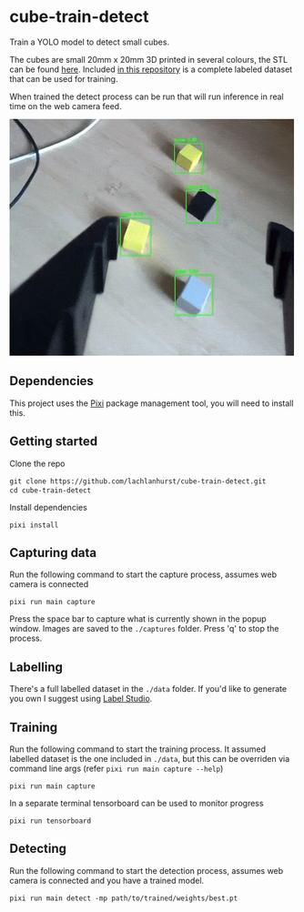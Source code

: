 # cube-train-detect
Train a YOLO model to detect small cubes.

The cubes are small 20mm x 20mm 3D printed in several colours, the STL can be found [here](./stl/cube.stl). Included [in this repository](./data/) is a complete labeled dataset that can be used for training.

When trained the detect process can be run that will run inference in real time on the web camera feed.

![Web cam feed with detection boxes overlaid](./docs/cube_detect.gif)


## Dependencies

This project uses the [Pixi](https://pixi.sh/) package management tool, you will need to install this.


## Getting started

Clone the repo

    git clone https://github.com/lachlanhurst/cube-train-detect.git
    cd cube-train-detect

Install dependencies

    pixi install


## Capturing data

Run the following command to start the capture process, assumes web camera is connected

    pixi run main capture

Press the space bar to capture what is currently shown in the popup window. Images are saved to the `./captures` folder. Press 'q' to stop the process.


## Labelling

There's a full labelled dataset in the `./data` folder. If you'd like to generate you own I suggest using [Label Studio](https://labelstud.io/).


## Training

Run the following command to start the training process. It assumed labelled dataset is the one included in `./data`, but this can be overriden via command line args (refer `pixi run main capture --help`)

    pixi run main capture

In a separate terminal tensorboard can be used to monitor progress

    pixi run tensorboard


## Detecting

Run the following command to start the detection process, assumes web camera is connected and you have a trained model.

    pixi run main detect -mp path/to/trained/weights/best.pt
